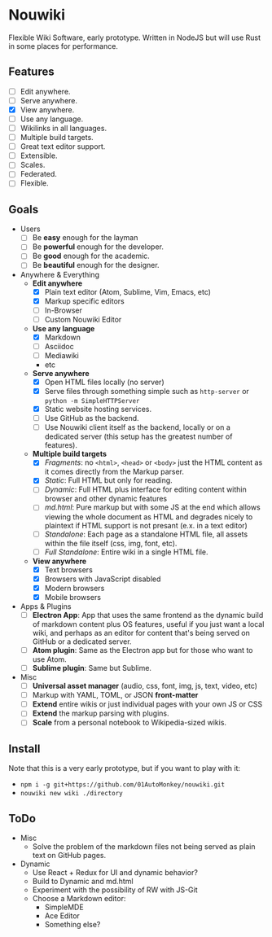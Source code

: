 # Nouwiki

Flexible Wiki Software, early prototype. Written in NodeJS but will use Rust in some places for performance.

## Features

- [ ] Edit anywhere.
- [ ] Serve anywhere.
- [x] View anywhere.
- [ ] Use any language.
- [ ] Wikilinks in all languages.
- [ ] Multiple build targets.
- [ ] Great text editor support.
- [ ] Extensible.
- [ ] Scales.
- [ ] Federated.
- [ ] Flexible.

## Goals

- Users
	- [ ] Be **easy** enough for the layman
	- [ ] Be **powerful** enough for the developer.
	- [ ] Be **good** enough for the academic.
	- [ ] Be **beautiful** enough for the designer.
- Anywhere & Everything
	- **Edit anywhere**
		- [x] Plain text editor (Atom, Sublime, Vim, Emacs, etc)
		- [x] Markup specific editors
		- [ ] In-Browser
		- [ ] Custom Nouwiki Editor
	- **Use any language**
		- [x] Markdown
		- [ ] Asciidoc
		- [ ] Mediawiki
		- etc
	- **Serve anywhere**
		- [x] Open HTML files locally (no server)
		- [x] Serve files through something simple such as `http-server` or `python -m SimpleHTTPServer`
		- [x] Static website hosting services.
		- [ ] Use GitHub as the backend.
		- [ ] Use Nouwiki client itself as the backend, locally or on a dedicated server (this setup has the greatest number of features).
	- **Multiple build targets**
		- [x] *Fragments*: no `<html>`, `<head>` or `<body>` just the HTML content as it comes directly from the Markup parser.
		- [x] *Static*: Full HTML but only for reading.
		- [ ] *Dynamic*: Full HTML plus interface for editing content within browser and other dynamic features
		- [ ] *md.html*: Pure markup but with some JS at the end which allows viewing the whole document as HTML and degrades nicely to plaintext if HTML support is not presant (e.x. in a text editor)
		- [ ] *Standalone*: Each page as a standalone HTML file, all assets within the file itself (css, img, font, etc).
		- [ ] *Full Standalone*: Entire wiki in a single HTML file.
	- **View anywhere**
		- [x] Text browsers
		- [x] Browsers with JavaScript disabled
		- [x] Modern browsers
		- [x] Mobile browsers
- Apps & Plugins
	- [ ] **Electron App**:  App that uses the same frontend as the dynamic build of markdown content plus OS features, useful if you just want a local wiki, and perhaps as an editor for content that's being served on GitHub or a dedicated server.
	- [ ] **Atom plugin**: Same as the Electron app but for those who want to use Atom.
	- [ ] **Sublime plugin**: Same but Sublime.
- Misc
	- [ ] **Universal asset manager** (audio, css, font, img, js, text, video, etc)
	- [ ] Markup with YAML, TOML, or JSON **front-matter**
	- [ ] **Extend** entire wikis or just individual pages with your own JS or CSS
	- [ ] **Extend** the markup parsing with plugins.
	- [ ] **Scale** from a personal notebook to Wikipedia-sized wikis.

## Install

Note that this is a very early prototype, but if you want to play with it:

- `npm i -g git+https://github.com/01AutoMonkey/nouwiki.git`
- `nouwiki new wiki ./directory`

## ToDo

- Misc
	- Solve the problem of the markdown files not being served as plain text on GitHub pages.
- Dynamic
	- Use React + Redux for UI and dynamic behavior?
	- Build to Dynamic and md.html
	- Experiment with the possibility of RW with JS-Git
	- Choose a Markdown editor:
		- SimpleMDE
		- Ace Editor
		- Something else?
